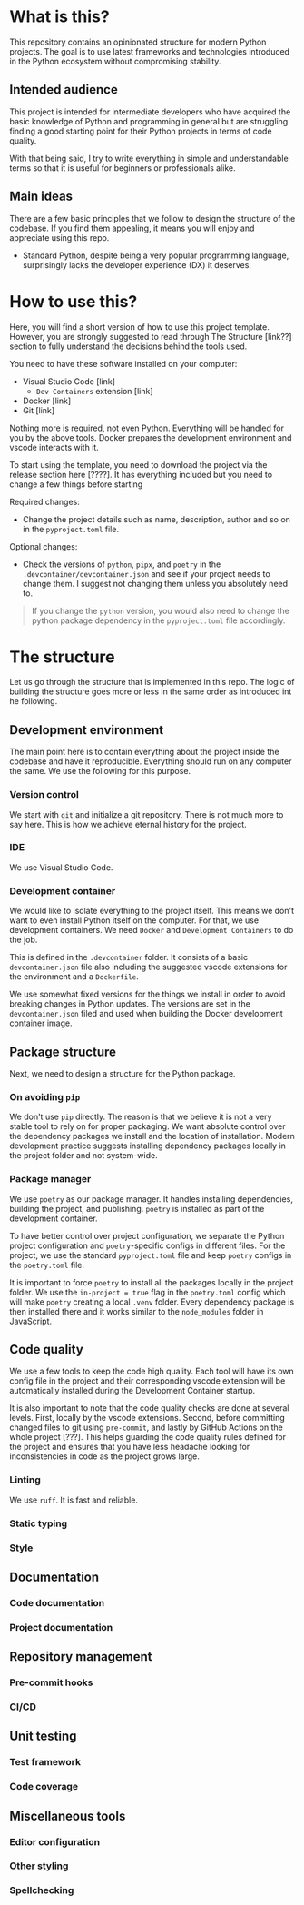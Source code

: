 # What is this?

This repository contains an opinionated structure for modern Python projects. The goal is to use latest frameworks and technologies introduced in the Python ecosystem without compromising stability.

## Intended audience

This project is intended for intermediate developers who have acquired the basic knowledge of Python and programming in general but are struggling finding a good starting point for their Python projects in terms of code quality.

With that being said, I try to write everything in simple and understandable terms so that it is useful for beginners or professionals alike.

## Main ideas

There are a few basic principles that we follow to design the structure of the codebase. If you find them appealing, it means you will enjoy and appreciate using this repo.

- Standard Python, despite being a very popular programming language, surprisingly lacks the developer experience (DX) it deserves.

# How to use this?

Here, you will find a short version of how to use this project template. However, you are strongly suggested to read through The Structure [link??] section to fully understand the decisions behind the tools used.

You need to have these software installed on your computer:

- Visual Studio Code [link]
  - `Dev Containers` extension [link]
- Docker [link]
- Git [link]

Nothing more is required, not even Python. Everything will be handled for you by the above tools. Docker prepares the development environment and vscode interacts with it.

To start using the template, you need to download the project via the release section here [????]. It has everything included but you need to change a few things before starting

Required changes:

- Change the project details such as name, description, author and so on in the `pyproject.toml` file.

Optional changes:

- Check the versions of `python`, `pipx`, and `poetry` in the `.devcontainer/devcontainer.json` and see if your project needs to change them. I suggest not changing them unless you absolutely need to.

> If you change the `python` version, you would also need to change the python package dependency in the `pyproject.toml` file accordingly.

# The structure

Let us go through the structure that is implemented in this repo. The logic of building the structure goes more or less in the same order as introduced int he following.

## Development environment

The main point here is to contain everything about the project inside the codebase and have it reproducible. Everything should run on any computer the same. We use the following for this purpose.

### Version control

We start with `git` and initialize a git repository. There is not much more to say here. This is how we achieve eternal history for the project.

### IDE

We use Visual Studio Code.

### Development container

We would like to isolate everything to the project itself. This means we don't want to even install Python itself on the computer. For that, we use development containers. We need `Docker` and `Development Containers` to do the job.

This is defined in the `.devcontainer` folder. It consists of a basic `devcontainer.json` file also including the suggested vscode extensions for the environment and a `Dockerfile`.

We use somewhat fixed versions for the things we install in order to avoid breaking changes in Python updates. The versions are set in the `devcontainer.json` filed and used when building the Docker development container image.

## Package structure

Next, we need to design a structure for the Python package.

### On avoiding `pip`

We don't use `pip` directly. The reason is that we believe it is not a very stable tool to rely on for proper packaging. We want absolute control over the dependency packages we install and the location of installation. Modern development practice suggests installing dependency packages locally in the project folder and not system-wide.

### Package manager

We use `poetry` as our package manager. It handles installing dependencies, building the project, and publishing. `poetry` is installed as part of the development container.

To have better control over project configuration, we separate the Python project configuration and `poetry`-specific configs in different files. For the project, we use the standard `pyproject.toml` file and keep `poetry` configs in the `poetry.toml` file.

It is important to force `poetry` to install all the packages locally in the project folder. We use the `in-project = true` flag in the `poetry.toml` config which will make `poetry` creating a local `.venv` folder. Every dependency package is then installed there and it works similar to the `node_modules` folder in JavaScript.

## Code quality

We use a few tools to keep the code high quality. Each tool will have its own config file in the project and their corresponding vscode extension will be automatically installed during the Development Container startup.

It is also important to note that the code quality checks are done at several levels. First, locally by the vscode extensions. Second, before committing changed files to git using `pre-commit`, and lastly by GitHub Actions on the whole project [???]. This helps guarding the code quality rules defined for the project and ensures that you have less headache looking for inconsistencies in code as the project grows large.

### Linting

We use `ruff`. It is fast and reliable.

### Static typing

### Style

## Documentation

### Code documentation

### Project documentation

## Repository management

### Pre-commit hooks

### CI/CD

## Unit testing

### Test framework

### Code coverage

## Miscellaneous tools

### Editor configuration

### Other styling

### Spellchecking

